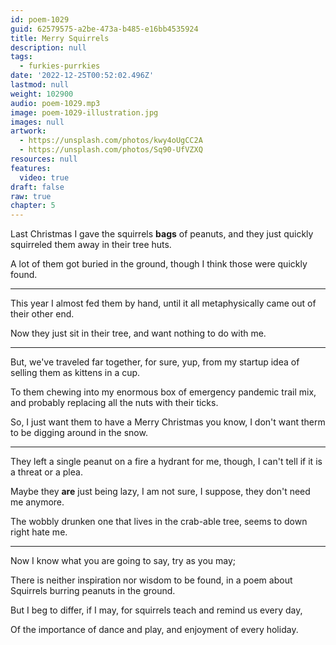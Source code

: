 ```yaml
---
id: poem-1029
guid: 62579575-a2be-473a-b485-e16bb4535924
title: Merry Squirrels
description: null
tags:
  - furkies-purrkies
date: '2022-12-25T00:52:02.496Z'
lastmod: null
weight: 102900
audio: poem-1029.mp3
image: poem-1029-illustration.jpg
images: null
artwork:
  - https://unsplash.com/photos/kwy4oUgCC2A
  - https://unsplash.com/photos/Sq90-UfVZXQ
resources: null
features:
  video: true
draft: false
raw: true
chapter: 5
---
```


Last Christmas I gave the squirrels __bags__ of peanuts,
and they just quickly squirreled them away in their tree huts.

A lot of them got buried in the ground,
though I think those were quickly found.

---

This year I almost fed them by hand,
until it all metaphysically came out of their other end.

Now they just sit in their tree,
and want nothing to do with me.

---

But, we've traveled far together, for sure, yup,
from my startup idea of selling them as kittens in a cup.

To them chewing into my enormous box of emergency pandemic trail mix,
and probably replacing all the nuts with their ticks.

So, I just want them to have a Merry Christmas you know,
I don't want therm to be digging around in the snow.

---

They left a single peanut on a fire a hydrant for me,
though, I can't tell if it is a threat or a plea.

Maybe they __are__ just being lazy, I am not sure,
I suppose, they don't need me anymore.

The wobbly drunken one that lives in the crab-able tree,
seems to down right hate me.

---

Now I know what you are going to say,
try as you may;

There is neither inspiration nor wisdom to be found,
in a poem about Squirrels burring peanuts in the ground.

But I beg to differ, if I may,
for squirrels teach and remind us every day,

Of the importance of dance and play,
and enjoyment of every holiday.
